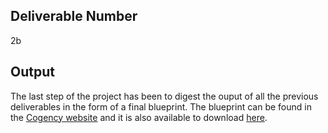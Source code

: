 ## Deliverable Number
2b

## Output
The last step of the project has been to digest the ouput of all the previous deliverables in the form of a final blueprint. The blueprint can be found in the [Cogency website](https://www.cogencylab.com/) and it is also available to download [here](https://github.com/CogencyWeb3/Web3MediaPilot/blob/main/Cogency%20-%20White%20paper.pdf).



